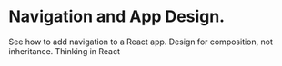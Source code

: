 #  Navigation and App Design.
 
See how to add navigation to a React app. Design for composition, not inheritance. Thinking in React 
